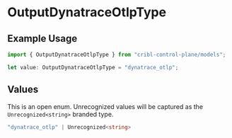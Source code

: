 # OutputDynatraceOtlpType

## Example Usage

```typescript
import { OutputDynatraceOtlpType } from "cribl-control-plane/models";

let value: OutputDynatraceOtlpType = "dynatrace_otlp";
```

## Values

This is an open enum. Unrecognized values will be captured as the `Unrecognized<string>` branded type.

```typescript
"dynatrace_otlp" | Unrecognized<string>
```